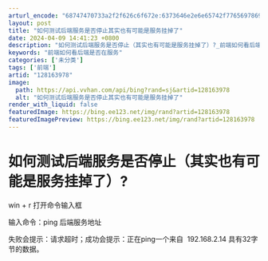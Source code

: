 ```yaml
---
arturl_encode: "68747470733a2f2f626c6f672e:6373646e2e6e65742f77656978696e5f35353737383031302f:61727469636c652f64657461696c732f313238313633393738"
layout: post
title: "如何测试后端服务是否停止其实也有可能是服务挂掉了"
date: 2024-04-09 14:41:23 +0800
description: "如何测试后端服务是否停止（其实也有可能是服务挂掉了）?_前端如何看后端是否在服务"
keywords: "前端如何看后端是否在服务"
categories: ['未分类']
tags: ['前端']
artid: "128163978"
image:
  path: https://api.vvhan.com/api/bing?rand=sj&artid=128163978
  alt: "如何测试后端服务是否停止其实也有可能是服务挂掉了"
render_with_liquid: false
featuredImage: https://bing.ee123.net/img/rand?artid=128163978
featuredImagePreview: https://bing.ee123.net/img/rand?artid=128163978
---
```


# 如何测试后端服务是否停止（其实也有可能是服务挂掉了）?

win + r 打开命令输入框

输入命令：ping 后端服务地址

失败会提示：请求超时；成功会提示：正在ping一个来自  192.168.2.14 具有32字节的数据。